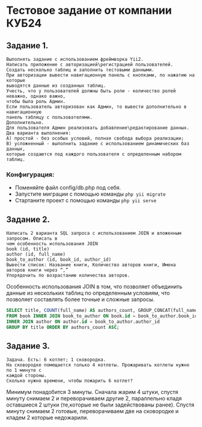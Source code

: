 # Тестовое задание от компании КУБ24

## Задание 1.
```
Выполнять задание с использованием фреймворка Yii2.
Написать приложение с авторизацией\регистрацией пользователей.
Создать несколько таблиц и заполнить тестовыми данными.
При авторизации вывести навигационную панель с кнопками, по нажатию на которые
выводятся данные из созданных таблиц.
Учесть, что у пользователей должны быть роли - количество ролей неважно, однако важно,
чтобы была роль Админ.
Если пользователь авторизован как Админ, то вывести дополнительно в навигационную
панель таблицу с пользователями.
Дополнительно.
Для пользователя Админ реализовать добавление\редактирование данных.
Два варианта выполнения:
A) простой - без особых условий, полная свобода выбора реализации;
B) усложненный - выполнить задание с использованием динамических баз данных,
которые создаются под каждого пользователя с определенным набором таблиц.
```

### Конфигурация:

- Поменяйте файл config/db.php под себя.
- Запустите миграции с помощью команды `php yii migrate`
- Стартаните проект с помощью команды `php yii serve`

## Задание 2.
```
Написать 2 варианта SQL запроса с использованием JOIN и вложенным запросом. Описать в
чем особенность использования JOIN
book (id, title)
author (id, full_name)
book_to_author (id, book_id, author_id)
Вывести список: Название книги, Количество авторов книги, Имена авторов книги через “,”
Упорядочить по возрастанию количества авторов.
```
Особенность использования JOIN  в том, что позволяет объединить данные из нескольких таблиц
по определенным условиям, что позволяет составлять более точные и сложные запросы.

~~~~sql
SELECT title, COUNT(full_name) AS authors_count, GROUP_CONCAT(full_name, ",") AS authors 
FROM book INNER JOIN book_to_author ON book.id = book_to_author.book_id 
INNER JOIN author ON author.id = book_to_author.author_id
GROUP BY title ORDER BY authors_count ASC;
~~~~

## Задание 3.
```
Задача. Есть: 6 котлет; 1 сковородка.
На сковородке помещается только 4 котлеты. Прожаривать котлеты нужно по 1 минуте с
каждой стороны.
Сколько нужно времени, чтобы пожарить 6 котлет?
```
Минимум понадобится 3 минуты. Сначала жарим 4 штуки, спустя минуту снимаем 
2 и переворачиваем другие 2, параллельно кладя оставшиеся 2 штуки (те,которые не были задействованы ранее). 
Спустя минуту снимаем 2 готовые, переворачиваем две на сковородке и кладем 2 которые недожарили.